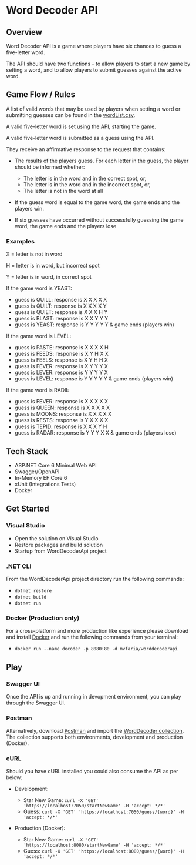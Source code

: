 ﻿# Word Decoder API

## Overview

Word Decoder API is a game where players have six chances to guess a five-letter word.

The API should have two functions - to allow players to start a new game by setting a word, and to allow players to submit guesses against the active word.

## Game Flow / Rules

A list of valid words that may be used by players when setting a word or submitting guesses can be found in the [wordList.csv](WordDecoder/Data/wordList.csv).

A valid five-letter word is set using the API, starting the game.

A valid five-letter word is submitted as a guess using the API.

They receive an affirmative response to the request that contains:
- The results of the players guess. For each letter in the guess, the player should be informed whether:
    - The letter is in the word and in the correct spot, or,
    - The letter is in the word and in the incorrect spot, or,
    - The letter is not in the word at all

- If the guess word is equal to the game word, the game ends and the players win.
- If six guesses have occurred without successfully guessing the game word, the game ends and the players lose

### Examples

X = letter is not in word

H = letter is in word, but incorrect spot

Y = letter is in word, in correct spot

If the game word is YEAST:
- guess is QUILL: response is X X X X X
- guess is QUILT: response is X X X X Y
- guess is QUIET: response is X X X H Y
- guess is BLAST: response is X X Y Y Y
- guess is YEAST: response is Y Y Y Y Y & game ends (players win)

If the game word is LEVEL:
- guess is PASTE: response is X X X X H
- guess is FEEDS: response is X Y H X X
- guess is FEELS: response is X Y H H X
- guess is FEVER: response is X Y Y Y X
- guess is LEVER: response is Y Y Y Y X
- guess is LEVEL: response is Y Y Y Y Y & game ends (players win)

If the game word is RADII:
- guess is FEVER: response is X X X X X
- guess is QUEEN: response is X X X X X
- guess is MOONS: response is X X X X X
- guess is RESTS: response is Y X X X X
- guess is TEPID: response is X X X Y H
- guess is RADAR: response is Y Y Y X X & game ends (players lose)

## Tech Stack

- ASP.NET Core 6 Minimal Web API
- Swagger/OpenAPI
- In-Memory EF Core 6
- xUnit (Integrations Tests)
- Docker

## Get Started

### Visual Studio
- Open the solution on Visual Studio
- Restore packages and build solution
- Startup from WordDecoderApi project

### .NET CLI
From the WordDecoderApi project directory run the following commands:
- `dotnet restore`
- `dotnet build`
- `dotnet run`

### Docker (Production only)
For a cross-platform and more production like experience please download and install [Docker](https://www.docker.com/products/docker-desktop) and run the following commands from your terminal:
- `docker run --name decoder -p 8080:80 -d mvfaria/worddecoderapi`

## Play

### Swagger UI
Once the API is up and running in devopment environment, you can play through the Swagger UI.

### Postman
Alternatively, download [Postman](https://www.postman.com/downloads/) and import the [WordDecoder collection](WordDecoder.postman_collection.json).
The collection supports both environments, development and production (Docker).

### cURL
Should you have cURL installed you could also consume the API as per below:

- Development:
    - Star New Game: `curl -X 'GET' 'https://localhost:7050/startNewGame' -H 'accept: */*'`
    - Guess: `curl -X 'GET' 'https://localhost:7050/guess/{word}' -H 'accept: */*'`

- Production (Docker):
    - Star New Game: `curl -X 'GET' 'https://localhost:8080/startNewGame' -H 'accept: */*'`
    - Guess: `curl -X 'GET' 'https://localhost:8080/guess/{word}' -H 'accept: */*'`